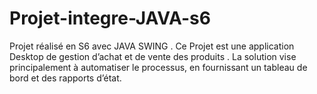 # Projet-integre-JAVA-s6
Projet réalisé en S6 avec JAVA SWING . Ce Projet est une application Desktop de gestion d’achat et de vente des produits . La solution vise principalement à automatiser le processus, en fournissant un tableau de bord et des rapports d’état. 
